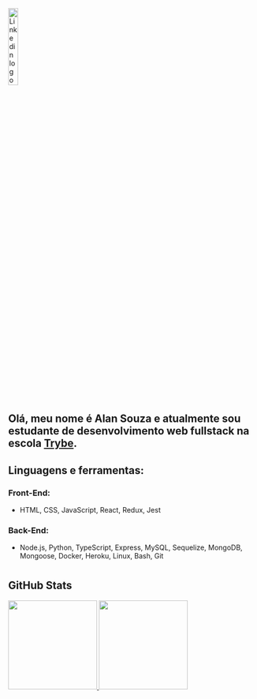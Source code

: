 <a href="https://www.linkedin.com/in/alansouza1">
  <img src="https://content.linkedin.com/content/dam/me/business/en-us/amp/brand-site/v2/bg/LI-Logo.svg.original.svg" alt="Linkedin logo"
	title="Linkedin Alan Souza" width="20%" height="auto" />
</a>

#
## Olá, meu nome é Alan Souza e atualmente sou estudante de desenvolvimento web fullstack na escola [Trybe](https://www.betrybe.com/).

## Linguagens e ferramentas:
### Front-End:
-  HTML, CSS, JavaScript, React, Redux, Jest
### Back-End:
- Node.js, Python, TypeScript, Express, MySQL, Sequelize, MongoDB, Mongoose, Docker, Heroku, Linux, Bash, Git

#
## GitHub Stats

<a href="https://github.com/alansouza1" align="center" target="_blank">
	<img height="180em" src="https://github-readme-stats.vercel.app/api?username=alansouza1&show_icons=true&theme=dark"/>
	<img height="180em" src="https://github-readme-stats.vercel.app/api/top-langs/?username=alansouza1&show_icons=true&theme=dark"/>
</a>
